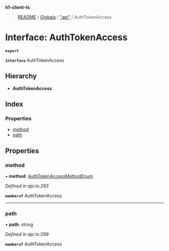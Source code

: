 **h1-client-ts**

> [README](../README.md) / [Globals](../globals.md) / ["api"](../modules/_api_.md) / AuthTokenAccess

# Interface: AuthTokenAccess

**`export`** 

**`interface`** AuthTokenAccess

## Hierarchy

* **AuthTokenAccess**

## Index

### Properties

* [method](_api_.authtokenaccess.md#method)
* [path](_api_.authtokenaccess.md#path)

## Properties

### method

•  **method**: [AuthTokenAccessMethodEnum](../enums/_api_.authtokenaccessmethodenum.md)

*Defined in api.ts:293*

**`memberof`** AuthTokenAccess

___

### path

•  **path**: string

*Defined in api.ts:299*

**`memberof`** AuthTokenAccess
